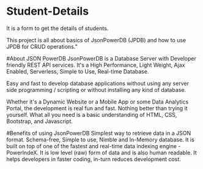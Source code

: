 # Student-Details
It is a form to get the details of students.

This project is all about basics of JsonPowerDB (JPDB) and how to use JPDB for CRUD operations."

#About JSON PowerDB
JsonPowerDB is a Database Server with Developer friendly REST API services. It's a High Performance, Light Weight, Ajax Enabled, Serverless, Simple to Use, Real-time Database.

Easy and fast to develop database applications without using any server side programming / scripting or without installing any kind of database.

Whether it's a Dynamic Website or a Mobile App or some Data Analytics Portal, the development is real fun and fast. Nothing better than trying it yourself. What all you need is a basic understanding of HTML, CSS, Bootstrap, and Javascript.

#Benefits of using JsonPowerDB
Simplest way to retrieve data in a JSON format.
Schema-free, Simple to use, Nimble and In-Memory database.
It is built on top of one of the fastest and real-time data indexing engine - PowerIndeX.
It is low level (raw) form of data and is also human readable.
It helps developers in faster coding, in-turn reduces development cost.
